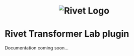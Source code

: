 <h1 align="center"><img src="https://rivet.ironcladapp.com/img/logo-banner-wide.png" alt="Rivet Logo"></h1>

# Rivet Transformer Lab plugin
Documentation coming soon...
